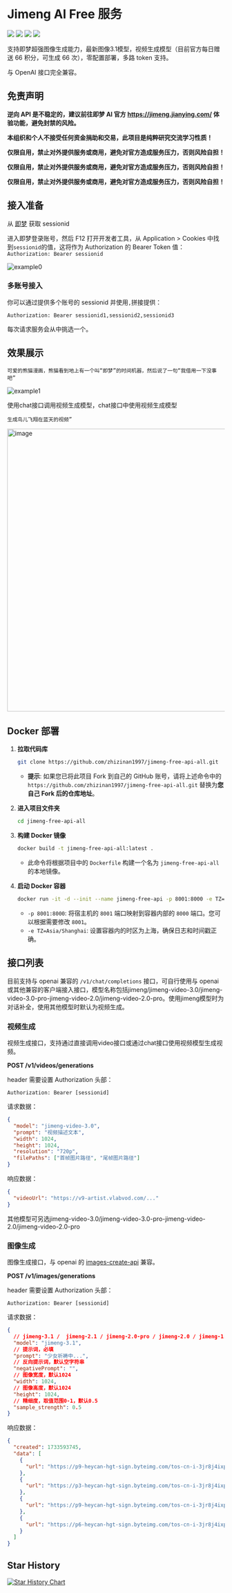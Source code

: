 
# Jimeng AI Free 服务

[![](https://img.shields.io/github/license/llm-red-team/jimeng-free-api.svg)](LICENSE)
![](https://img.shields.io/github/stars/llm-red-team/jimeng-free-api.svg)
![](https://img.shields.io/github/forks/llm-red-team/jimeng-free-api.svg)
![](https://img.shields.io/docker/pulls/vinlic/jimeng-free-api.svg)

支持即梦超强图像生成能力，最新图像3.1模型，视频生成模型（目前官方每日赠送 66 积分，可生成 66 次），零配置部署，多路 token 支持。

与 OpenAI 接口完全兼容。


## 免责声明

**逆向 API 是不稳定的，建议前往即梦 AI 官方 https://jimeng.jianying.com/ 体验功能，避免封禁的风险。**

**本组织和个人不接受任何资金捐助和交易，此项目是纯粹研究交流学习性质！**

**仅限自用，禁止对外提供服务或商用，避免对官方造成服务压力，否则风险自担！**

**仅限自用，禁止对外提供服务或商用，避免对官方造成服务压力，否则风险自担！**

**仅限自用，禁止对外提供服务或商用，避免对官方造成服务压力，否则风险自担！**

## 接入准备

从 [即梦](https://jimeng.jianying.com/) 获取 sessionid

进入即梦登录账号，然后 F12 打开开发者工具，从 Application > Cookies 中找到`sessionid`的值，这将作为 Authorization 的 Bearer Token 值：`Authorization: Bearer sessionid`

![example0](./doc/example-0.png)

### 多账号接入

你可以通过提供多个账号的 sessionid 并使用`,`拼接提供：

`Authorization: Bearer sessionid1,sessionid2,sessionid3`

每次请求服务会从中挑选一个。

## 效果展示

```text
可爱的熊猫漫画，熊猫看到地上有一个叫“即梦”的时间机器，然后说了一句“我借用一下没事吧”
```

![example1](./doc/example-1.jpeg)

使用chat接口调用视频生成模型，chat接口中使用视频生成模型
```text
生成鸟儿飞翔在蓝天的视频”
```
<img width="1471" height="654" alt="image" src="https://github.com/user-attachments/assets/2e72b254-4f69-4832-aeec-075452fdd289" />


## Docker 部署

1.  **拉取代码库**
    ```bash
    git clone https://github.com/zhizinan1997/jimeng-free-api-all.git
    ```
    *   **提示**: 如果您已将此项目 Fork 到自己的 GitHub 账号，请将上述命令中的 `https://github.com/zhizinan1997/jimeng-free-api-all.git` 替换为**您自己 Fork 后的仓库地址**。

2.  **进入项目文件夹**
    ```bash
    cd jimeng-free-api-all
    ```

3.  **构建 Docker 镜像**
    ```bash
    docker build -t jimeng-free-api-all:latest .
    ```
    *   此命令将根据项目中的 `Dockerfile` 构建一个名为 `jimeng-free-api-all` 的本地镜像。

4.  **启动 Docker 容器**
    ```bash
    docker run -it -d --init --name jimeng-free-api -p 8001:8000 -e TZ=Asia/Shanghai jimeng-free-api-all:latest
    ```
    *   `-p 8001:8000`: 将宿主机的 `8001` 端口映射到容器内部的 `8000` 端口。您可以根据需要修改 `8001`。
    *   `-e TZ=Asia/Shanghai`: 设置容器内的时区为上海，确保日志和时间戳正确。


## 接口列表

目前支持与 openai 兼容的 `/v1/chat/completions` 接口，可自行使用与 openai 或其他兼容的客户端接入接口，模型名称包括jimeng/jimeng-video-3.0/jimeng-video-3.0-pro-jimeng-video-2.0/jimeng-video-2.0-pro。使用jimeng模型时为对话补全，使用其他模型时默认为视频生成。

### 视频生成

视频生成接口，支持通过直接调用video接口或通过chat接口使用视频模型生成视频。

**POST /v1/videos/generations**

header 需要设置 Authorization 头部：

```
Authorization: Bearer [sessionid]
```

请求数据：

```json
{
  "model": "jimeng-video-3.0",
  "prompt": "视频描述文本",
  "width": 1024,
  "height": 1024,
  "resolution": "720p",
  "filePaths": ["首帧图片路径", "尾帧图片路径"]
}
```

响应数据：

```json
{
  "videoUrl": "https://v9-artist.vlabvod.com/..."
}
```
其他模型可另选jimeng-video-3.0/jimeng-video-3.0-pro-jimeng-video-2.0/jimeng-video-2.0-pro


### 图像生成

图像生成接口，与 openai 的 [images-create-api](https://platform.openai.com/docs/api-reference/images/create) 兼容。

**POST /v1/images/generations**

header 需要设置 Authorization 头部：

```
Authorization: Bearer [sessionid]
```

请求数据：

```json
{
  // jimeng-3.1 /  jimeng-2.1 / jimeng-2.0-pro / jimeng-2.0 / jimeng-1.4 / jimeng-xl-pro
  "model": "jimeng-3.1",
  // 提示词，必填
  "prompt": "少女祈祷中...",
  // 反向提示词，默认空字符串
  "negativePrompt": "",
  // 图像宽度，默认1024
  "width": 1024,
  // 图像高度，默认1024
  "height": 1024,
  // 精细度，取值范围0-1，默认0.5
  "sample_strength": 0.5
}
```

响应数据：

```json
{
  "created": 1733593745,
  "data": [
    {
      "url": "https://p9-heycan-hgt-sign.byteimg.com/tos-cn-i-3jr8j4ixpe/61bceb3afeb54c1c80ffdd598ac2f72d~tplv-3jr8j4ixpe-aigc_resize:0:0.jpeg?lk3s=43402efa&x-expires=1735344000&x-signature=DUY6jlx4zAXRYJeATyjZ3O6F1Pw%3D&format=.jpeg"
    },
    {
      "url": "https://p3-heycan-hgt-sign.byteimg.com/tos-cn-i-3jr8j4ixpe/e37ab3cd95854cd7b37fb697ea2cb4da~tplv-3jr8j4ixpe-aigc_resize:0:0.jpeg?lk3s=43402efa&x-expires=1735344000&x-signature=oKtY400tjZeydKMyPZufjt0Qpjs%3D&format=.jpeg"
    },
    {
      "url": "https://p9-heycan-hgt-sign.byteimg.com/tos-cn-i-3jr8j4ixpe/13841ff1c30940cf931eccc22405656b~tplv-3jr8j4ixpe-aigc_resize:0:0.jpeg?lk3s=43402efa&x-expires=1735344000&x-signature=4UffSRMmOeYoC0u%2B5igl9S%2BfYKs%3D&format=.jpeg"
    },
    {
      "url": "https://p6-heycan-hgt-sign.byteimg.com/tos-cn-i-3jr8j4ixpe/731c350244b745d5990e8931b79b7fe7~tplv-3jr8j4ixpe-aigc_resize:0:0.jpeg?lk3s=43402efa&x-expires=1735344000&x-signature=ywYjZQeP3t2yyvx6Wlud%2BCB28nU%3D&format=.jpeg"
    }
  ]
}
```

## Star History

[![Star History Chart](https://api.star-history.com/svg?repos=LLM-Red-Team/doubao-free-api&type=Date)](https://star-history.com/#LLM-Red-Team/doubao-free-api&Date)
